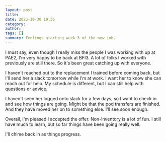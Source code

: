 ```yaml
---
layout: post
title: 
date: 2023-10-30 19:36
category: 
author: 
tags: []
summary: Feelings starting week 3 of the new job.
---
```


I must say, even though I really miss the people I was working with
up at PAE2, I'm very happy to be back at BFI3. A lot of folks I worked
with previously are still there. So it's been great catching up with
everyone.

I haven't reached out to the replacement I trained before coming back,
but I'll send her a slack tomorrow while I'm at work. I want her to
know she can reach out for help. My schedule is different, but I can
still help with questions or advice.

I haven't seen her logged onto slack for a few days, so I want to check
in and see how things are going. Might be that the pod transfers are
finished. And they have moved her on to something else. I'll see
soon enough.

Overall, I'm pleased I accepted the offer. Non-Inventory is a lot
of fun. I still have much to learn, but so far things have been
going really well.

I'll chime back in as things progress.
